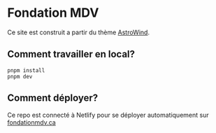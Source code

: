 # Fondation MDV

Ce site est construit a partir du thème [AstroWind](https://github.com/onwidget/astrowind?tab=readme-ov-file#deploy).

## Comment travailler en local?

```
pnpm install
pnpm dev
```

## Comment déployer?

Ce repo est connecté à Netlify pour se déployer automatiquement sur [fondationmdv.ca](https://fondationmdv.ca)
